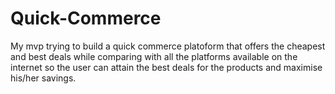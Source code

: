 # Quick-Commerce

My mvp trying to build a quick commerce platoform that offers the cheapest and best deals while comparing with all the platforms available on the internet so the user can attain the best deals for the products and maximise his/her savings.
